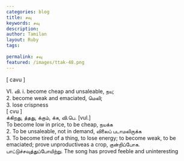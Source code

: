 ```yaml
---
categories: blog
title: சவு
keywords: சவு
description: 
author: Tamilan
layout: Ruby
tags: 
 
permalink: சவு
featured: /images/ttak-48.png
---
```

  
[ cavu ]  
  
VI. வி. i. become cheap and unsaleable, நய;  
2. become weak and emaciated, மெலி;  
3. lose crispness  
[ cvu ]  
க்கிறது, த்தது, க்கும், க்க, வி.பெ. [vul.]  
To become low in price, to be cheap, நயக்க  
2. To be unsaleable, not in demand, விலைப் படாமலிருக்க  
3. To become tired of a thing, to lose energy; to become weak, to be emaciated; prove unproductiveas a crop, குன்றிப்போக. பாட்டுச்சவுத்துப்போயிற்று. The song has proved feeble and uninteresting